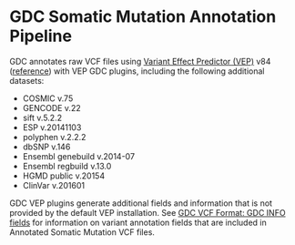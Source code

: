 # GDC Somatic Mutation Annotation Pipeline

GDC annotates raw VCF files using [Variant Effect Predictor (VEP)](http://www.ensembl.org/info/docs/tools/vep/index.html) v84 ([reference](http://dx.doi.org/10.1093/bioinformatics/btq330)) with VEP GDC plugins, including the following additional datasets:

*   COSMIC v.75
*   GENCODE v.22
*   sift v.5.2.2
*   ESP v.20141103
*   polyphen v.2.2.2
*   dbSNP v.146
*   Ensembl genebuild v.2014-07
*   Ensembl regbuild v.13.0
*   HGMD public v.20154
*   ClinVar v.201601

GDC VEP plugins generate additional fields and information that is not provided by the default VEP installation. See [GDC VCF Format: GDC INFO fields](../File_Formats/VCF_Format.md#gdc-info-fields) for information on variant annotation fields that are included in Annotated Somatic Mutation VCF files.
